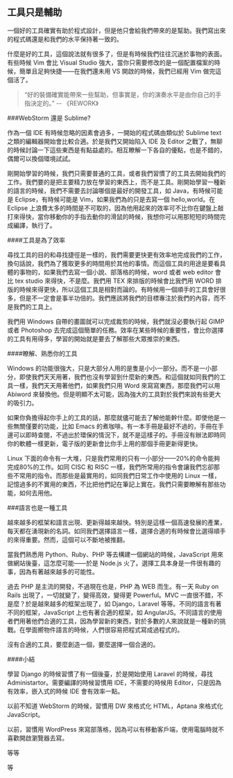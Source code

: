 工具只是輔助
---

一個好的工具確實有助於程式設計，但是他只會給我們帶來的是幫助。我們寫出來的程式碼還是和我們的水平保持著一致的。

什麼是好的工具，這個說法就有很多了，但是有時候我們往往沉迷於事物的表面。有些時候 Vim 會比 Visual Studio 強大，當你只需要修改的是一個配置檔案的時候，簡單且足夠快捷——在我們還未用 VS 開啟的時候，我們已經用 Vim 做完這個活了。

> “好的裝備確實能帶來一些幫助，但事實是，你的演奏水平是由你自己的手指決定的。” -- 《REWORK》

###WebStorm 還是 Sublime?

作為一個 IDE 有時候忽略的因素會過多，一開始的程式碼由類似於 Sublime text 之類的編輯器開始會比較合適。於是我們又開始陷入 IDE 及 Editor 之戰了，無聊的時候討論一下這些東西是有點益處的。相互瞭解一下各自的優點，也是不錯的，偶爾可以換個環境試試。

剛開始學習的時候，我們只需要普通的工具，或者我們習慣了的工具去開始我們的工作。我們要的是把主要精力放在學習的東西上，而不是工具。剛開始學習一種新的語言的時候，我們不需要去討論哪個是最好的開發工具，如 Java，有時候可能是 Eclipse，有時候可能是 Vim，如果我們為的只是去寫一個 hello,world。在 Eclipse 上浪費太多的時間是不可取的，因為他用起來的效率可不比你在鍵盤上敲打來得快，當你移動你的手指去動你的滑鼠的時候，我想你可以用那短短的時間完成編譯，執行了。

####工具是為了效率

尋找工具的目的和尋找捷徑是一樣的，我們需要更快更有效率地完成我們的工作，換句話說，我們為了獲取更多的時間用於其他的事情。而這個工具的用途是要看具體的事物的，如果我們去寫一個小說、部落格的時候，word 或者 web editor 會比 tex studio 來得快，不是麼。我們用 TEX 來排版的時候會比我們用 WORD 排版的時候來得更快，所以這個工具是相對而論的。有時候用一個順手的工具會好很多，但是不一定會是事半功倍的。我們應該將我們的目標專注於我們的內容，而不是我們的工具上。

我們用 Windows 自帶的畫圖就可以完成裁剪的時候，我們就沒必要執行起 GIMP 或者 Photoshop 去完成這個簡單的任務。效率在某些時候的重要性，會比你選擇的工具有用得多，學習的開始就是要去了解那些大眾推崇的東西。

####瞭解、熟悉你的工具

Windows 的功能很強大，只是大部分人用的是隻是小小一部分。而不是一小部分，即使我們天天用著，我們也沒有學習到什麼新的東西。和這個就如同我們的工具一樣，我們天天用著他們，如果我們只用 Word 來寫寫東西，那麼我們可以用 Abiword 來替換他。但是明顯不太可能，因為強大的工具對於我們來說有些更大的吸引力。

如果你負擔得起你手上的工具的話，那麼就儘可能去了解他能幹什麼。即使他是一些無關僅要的功能，比如 Emacs 的煮咖啡。有一本手冊是最好不過的，手冊在手邊可以即時查閱，不過出於環保的情況下，就不是這樣子的。手冊沒有辦法即時同你的軟體一樣更新，電子版的更新會比你手上用的那個手冊更新得更快。

Linux 下面的命令有一大堆，只是我們常用的只有一小部分——20%的命令能夠完成80%的工作。如同 CISC 和 RISC 一樣，我們所常用的指令會讓我們忘卻那些不常用的指令。而那些是最實用的，如同我們日常工作中使用的 Linux 一樣，記憶過多的不實用的東西，不比把他們記在筆記上實在。我們只需要瞭解有那些功能，如何去用他。

###語言也是一種工具

越來越多的框架和語言出現、更新得越來越快。特別是這樣一個高速發展的產業，每天都在湧現新的名詞。如同我們選擇語言一樣，選擇合適的有時候會比選得順手的來得重要。然而，這個可以不斷地被推翻。

當我們熟悉用 Python、Ruby、PHP 等去構建一個網站的時候，JavaScript 用來做網站後臺，這怎麼可能——於是 Node.js 火了。選擇工具本身是一件很有趣的事，因為有著越來越多的可能性。

過去 PHP 是主流的開發，不過現在也是，PHP 為 WEB 而生。有一天 Ruby on Rails 出現了，一切就變了，變得高效，變得更 Powerful。MVC 一直很不錯，不是麼？於是越來越多的框架出現了，如 Django，Laravel 等等。不同的語言有著不同的框架，JavaScript 上也有著合適的框架，如 AngularJS。不同語言的使用者們用著他們合適的工具，因為學習新的東西，對於多數的人來說就是一種新的挑戰。在學面嚮物件語言的時候，人們很容易把程式寫成過程式的。

沒有合適的工具，要麼創造一個，要麼選擇一個合適的。

####小結

學習 Django 的時候習慣了有一個後臺，於是開始使用 Laravel 的時候，尋找 Administartor。需要編譯的時候習慣用 IDE，不需要的時候用 Editor，只是因為有效率，嵌入式的時候 IDE 會有效率一點。

以前不知道 WebStorm 的時候，習慣用 DW 來格式化 HTML，Aptana 來格式化 JavaScript。

以前，習慣用 WordPress 來寫部落格，因為可以有移動客戶端，使用電腦時就不喜歡開啟瀏覽器去寫。

等等

等
